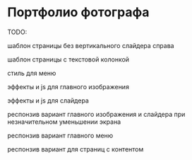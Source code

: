 Портфолио фотографа
========================

TODO:

шаблон страницы без вертикального слайдера справа

шаблон страницы с текстовой колонкой

стиль для меню

эффекты и js для главного изображения

эффекты и js для слайдера

респонзив вариант главного изображения и слайдера при незначительном уменьшении экрана

респонзив вариант главного меню

респонзив вариант для страниц с контентом